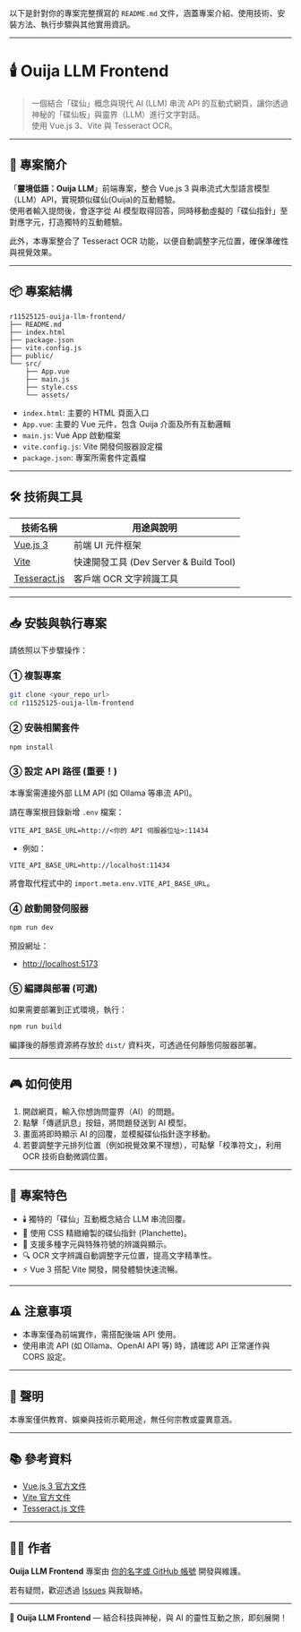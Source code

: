 以下是針對你的專案完整撰寫的 `README.md` 文件，涵蓋專案介紹、使用技術、安裝方法、執行步驟與其他實用資訊。

---

# 🕯️ Ouija LLM Frontend

> 一個結合「碟仙」概念與現代 AI (LLM) 串流 API 的互動式網頁，讓你透過神秘的「碟仙板」與靈界（LLM）進行文字對話。  
> 使用 Vue.js 3、Vite 與 Tesseract OCR。

---

## 🚩 專案簡介

「**靈境低語：Ouija LLM**」前端專案，整合 Vue.js 3 與串流式大型語言模型（LLM）API，實現類似碟仙(Ouija)的互動體驗。  
使用者輸入提問後，會逐字從 AI 模型取得回答，同時移動虛擬的「碟仙指針」至對應字元，打造獨特的互動體驗。

此外，本專案整合了 Tesseract OCR 功能，以便自動調整字元位置，確保準確性與視覺效果。

---

## 📦 專案結構

```
r11525125-ouija-llm-frontend/
├── README.md
├── index.html
├── package.json
├── vite.config.js
├── public/
└── src/
    ├── App.vue
    ├── main.js
    ├── style.css
    └── assets/
```

- `index.html`: 主要的 HTML 頁面入口
- `App.vue`: 主要的 Vue 元件，包含 Ouija 介面及所有互動邏輯
- `main.js`: Vue App 啟動檔案
- `vite.config.js`: Vite 開發伺服器設定檔
- `package.json`: 專案所需套件定義檔

---

## 🛠️ 技術與工具

| 技術名稱                   | 用途與說明                     |
| ------------------------ | --------------------------- |
| [Vue.js 3](https://vuejs.org/) | 前端 UI 元件框架                |
| [Vite](https://vitejs.dev/) | 快速開發工具 (Dev Server & Build Tool) |
| [Tesseract.js](https://github.com/naptha/tesseract.js) | 客戶端 OCR 文字辨識工具            |

---

## 📥 安裝與執行專案

請依照以下步驟操作：

### ① 複製專案

```bash
git clone <your_repo_url>
cd r11525125-ouija-llm-frontend
```

### ② 安裝相關套件

```bash
npm install
```

### ③ 設定 API 路徑 (重要！)

本專案需連接外部 LLM API (如 Ollama 等串流 API)。

請在專案根目錄新增 `.env` 檔案：

```env
VITE_API_BASE_URL=http://<你的 API 伺服器位址>:11434
```

- 例如：

```
VITE_API_BASE_URL=http://localhost:11434
```

將會取代程式中的 `import.meta.env.VITE_API_BASE_URL`。

### ④ 啟動開發伺服器

```bash
npm run dev
```

預設網址：

- [http://localhost:5173](http://localhost:5173)

### ⑤ 編譯與部署 (可選)

如果需要部署到正式環境，執行：

```bash
npm run build
```

編譯後的靜態資源將存放於 `dist/` 資料夾，可透過任何靜態伺服器部署。

---

## 🎮 如何使用

1. 開啟網頁，輸入你想詢問靈界（AI）的問題。
2. 點擊「傳遞訊息」按鈕，將問題發送到 AI 模型。
3. 畫面將即時顯示 AI 的回覆，並模擬碟仙指針逐字移動。
4. 若要調整字元排列位置（例如視覺效果不理想），可點擊「校準符文」，利用 OCR 技術自動微調位置。

---

## 📌 專案特色

- 🕯️ 獨特的「碟仙」互動概念結合 LLM 串流回覆。
- 🎨 使用 CSS 精緻繪製的碟仙指針 (Planchette)。
- 📖 支援多種字元與特殊符號的辨識與顯示。
- 🔍 OCR 文字辨識自動調整字元位置，提高文字精準性。
- ⚡️ Vue 3 搭配 Vite 開發，開發體驗快速流暢。

---

## ⚠️ 注意事項

- 本專案僅為前端實作，需搭配後端 API 使用。
- 使用串流 API (如 Ollama、OpenAI API 等) 時，請確認 API 正常運作與 CORS 設定。

---

## 📝 聲明

本專案僅供教育、娛樂與技術示範用途，無任何宗教或靈異意涵。

---

## 📚 參考資料

- [Vue.js 3 官方文件](https://vuejs.org/)
- [Vite 官方文件](https://vitejs.dev/)
- [Tesseract.js 文件](https://github.com/naptha/tesseract.js/blob/master/docs/examples.md)

---

## 👨‍💻 作者

**Ouija LLM Frontend** 專案由 [你的名字或 GitHub 帳號](https://github.com/yourusername) 開發與維護。

若有疑問，歡迎透過 [Issues](https://github.com/yourusername/ouija-llm-frontend/issues) 與我聯絡。

---

🎉 **Ouija LLM Frontend** — 結合科技與神秘，與 AI 的靈性互動之旅，即刻展開！